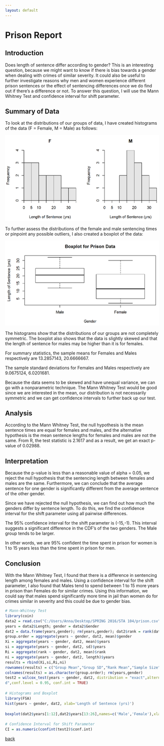 ```yaml
---
layout: default
---
```


# Prison Report

## Introduction

Does length of sentence differ according to gender? This is an interesting question,
because we might want to know if there is bias towards a gender when dealing
with crimes of similar severity. It could also be useful to further investigate reasons
why men and women experience different prison sentences or the effect of
sentencing differences once we do find out if there’s a difference or not. To answer
this question, I will use the Mann Whitney Test and confidence interval for shift
parameter.

## Summary of Data

To look at the distributions of our groups of data, I have created histograms of the
data (F = Female, M = Male) as follows:

![Branching](/assets/img/PR_1.png)

To further assess the distributions of the female and male sentencing times or
pinpoint any possible outliers, I also created a boxplot of the data:

![Branching](/assets/img/PR_2.png)

The histograms show that the distributions of our groups are not completely
symmetric. The boxplot also shows that the data is slightly skewed and that the
length of sentence for males may be higher than it is for females.

For summary statistics, the sample means for Females and Males respectively are
13.2857143, 20.6666667.

The sample standard deviations for Females and Males respectively are
9.0675124, 6.0201681.

Because the data seems to be skewed and have unequal variance, we can go with
a nonparametric technique. The Mann Whitney Test would be good since we are
interested in the mean, our distribution is not necessarily symmetric and we can
get confidence intervals to further back up our test.

## Analysis

According to the Mann Whitney Test, the null hypothesis is the mean sentence times
are equal for females and males, and the alternative hypothesis is the mean sentence
lengths for females and males are not the same.
From R, the test statistic is 2.1617 and as a result, we get an exact p-value
of 0.02988.

## Interpretation

Because the p-value is less than a reasonable value of alpha = 0.05, we reject the
null hypothesis that the sentencing length between females and males are the
same. Furthermore, we can conclude that the average sentence for one gender is
significantly different from the average sentence of the other gender.

Since we have rejected the null hypothesis, we can find out how much the genders
differ by sentence length. To do this, we find the confidence interval for the shift
parameter using all pairwise differences.

The 95% confidence interval for the shift parameter is (-15,-1).
This interval suggests a significant difference in the CDF’s of the two genders. The Male group
tends to be larger.

In other words, we are 95% confident the time spent in prison for women is 1 to 15
years less than the time spent in prison for men.

## Conclusion

With the Mann Whitney Test, I found that there is a difference in sentencing length
among females and males. Using a confidence interval for the shift parameter, I
also found that Males tend to spend between 1 to 15 more years in prison than
Females do for similar crimes. Using this information, we could say that males
spend significantly more time in jail than women do for crimes similar in severity
and this could be due to gender bias.

```r
# Mann-Whitney Test
library(coin)
data2 = read.csv("C:/Users/Anna/Desktop/SPRING 2016/STA 104/prison.csv",header=T)
years = data2$Length; gender = data2$Gender
dat2 = data.frame(years,gender); rm(years,gender); dat2$rank = rank(dat2$years, ties = "average")
group.order = aggregate(years ~ gender, dat2, mean)$gender
Xi = aggregate(years ~ gender, dat2, mean)$years
si = aggregate(years ~ gender, dat2, sd)$years
Ri = aggregate(rank ~ gender, dat2, mean)$rank
ni = aggregate(years ~ gender, dat2, length)$years
results = rbind(Xi,si,Ri,ni)
rownames(results) = c("Group Mean","Group SD","Rank Mean","Sample Size")
colnames(results) = as.character(group.order); rm(years,gender)
test2 = wilcox_test(years ~ gender, dat2, distribution = "exact",alternative = "two.side
d",conf.level = 0.95, conf.int = TRUE)

# Histograms and Boxplot
library(FSA)
hist(years ~ gender, dat2, xlab='Length of Sentence (yrs)')

boxplot(dat2$years[1:12],dat2$years[13:26],names=c('Male','Female'),xlab='Gender',ylab='Length of Sentence (yrs)',main='Boxplot for Prison Data')

# Confidence Interval for Shift Parameter
CI = as.numeric(confint(test2)$conf.int)
```

[back](./)
